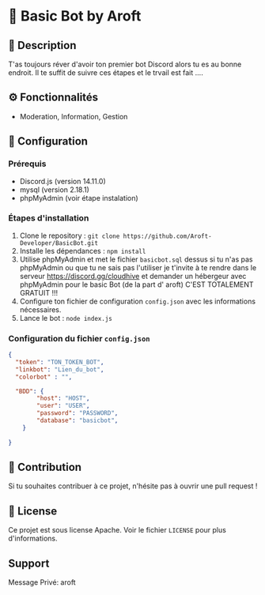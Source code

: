 
# :robot: **Basic Bot by Aroft**

## :pencil: **Description**
T'as toujours réver d'avoir ton premier bot Discord alors tu es au bonne endroit. Il te suffit de suivre ces étapes et le trvail est fait ....

## :gear: **Fonctionnalités**
- Moderation, Information, Gestion

## :wrench: **Configuration**

### **Prérequis**
- Discord.js (version 14.11.0)
- mysql (version 2.18.1)
- phpMyAdmin (voir étape instalation)

### **Étapes d'installation**
1. Clone le repository : `git clone https://github.com/Aroft-Developer/BasicBot.git`
2. Installe les dépendances : `npm install`
3. Utilise phpMyAdmin et met le fichier `basicbot.sql` dessus si tu n'as pas phpMyAdmin ou que tu ne sais pas l'utiliser je t'invite à te rendre dans le serveur https://discord.gg/cloudhive et demander un hébergeur avec phpMyAdmin pour le basic Bot (de la part d' aroft) C'EST TOTALEMENT GRATUIT !!!
4. Configure ton fichier de configuration `config.json` avec les informations nécessaires.
5. Lance le bot : `node index.js`

### **Configuration du fichier `config.json`**
```json
{
  "token": "TON_TOKEN_BOT",
  "linkbot": "Lien_du_bot",
  "colorbot" : "",

  "BDD": {
        "host": "HOST",
        "user": "USER",
        "password": "PASSWORD",
        "database": "basicbot",
    }
  
}
```

## :raised_hands: **Contribution**
Si tu souhaites contribuer à ce projet, n'hésite pas à ouvrir une pull request !

## :page_facing_up: **License**
Ce projet est sous license Apache. Voir le fichier `LICENSE` pour plus d'informations.

## **Support**
Message Privé: aroft


